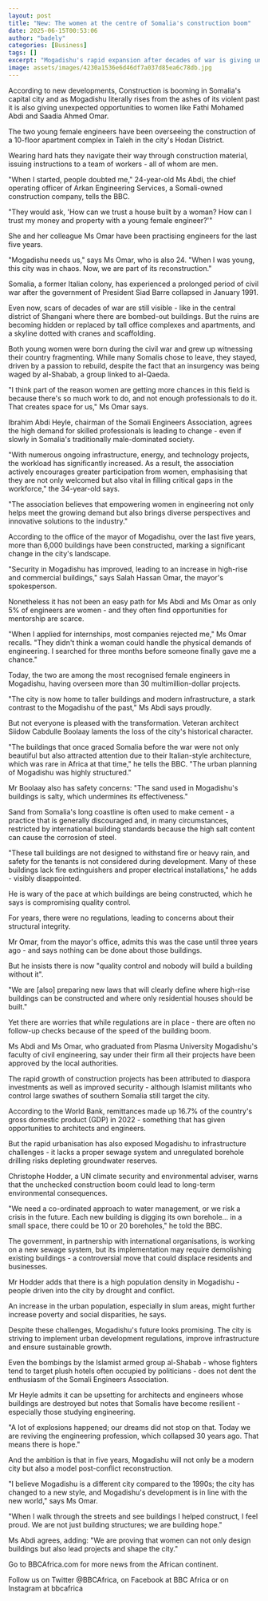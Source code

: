 ```yaml
---
layout: post
title: "New: The women at the centre of Somalia's construction boom"
date: 2025-06-15T00:53:06
author: "badely"
categories: [Business]
tags: []
excerpt: "Mogadishu's rapid expansion after decades of war is giving unexpected opportunities in a male-dominated society."
image: assets/images/4230a1536e6d46df7a037d85ea6c78db.jpg
---
```


According to new developments, Construction is booming in Somalia's capital city and as Mogadishu literally rises from the ashes of its violent past it is also giving unexpected opportunities to women like Fathi Mohamed Abdi and Saadia Ahmed Omar.

The two young female engineers have been overseeing the construction of a 10-floor apartment complex in Taleh in the city's Hodan District.

Wearing hard hats they navigate their way through construction material, issuing instructions to a team of workers - all of whom are men.

"When I started, people doubted me," 24-year-old Ms Abdi, the chief operating officer of Arkan Engineering Services, a Somali-owned construction company, tells the BBC.

"They would ask, 'How can we trust a house built by a woman? How can I trust my money and property with a young female engineer?'"

She and her colleague Ms Omar have been practising engineers for the last five years.

"Mogadishu needs us," says Ms Omar, who is also 24. "When I was young, this city was in chaos. Now, we are part of its reconstruction."

Somalia, a former Italian colony, has experienced a prolonged period of civil war after the government of President Siad Barre collapsed in January 1991.

Even now, scars of decades of war are still visible - like in the central district of Shangani where there are bombed-out buildings. But the ruins are becoming hidden or replaced by tall office complexes and apartments, and a skyline dotted with cranes and scaffolding.

Both young women were born during the civil war and grew up witnessing their country fragmenting. While many Somalis chose to leave, they stayed, driven by a passion to rebuild, despite the fact that an insurgency was being waged by al-Shabab, a group linked to al-Qaeda.

"I think part of the reason women are getting more chances in this field is because there's so much work to do, and not enough professionals to do it. That creates space for us," Ms Omar says.

Ibrahim Abdi Heyle, chairman of the Somali Engineers Association, agrees the high demand for skilled professionals is leading to change - even if slowly in Somalia's traditionally male-dominated society.

"With numerous ongoing infrastructure, energy, and technology projects, the workload has significantly increased. As a result, the association actively encourages greater participation from women, emphasising that they are not only welcomed but also vital in filling critical gaps in the workforce," the 34-year-old says.

"The association believes that empowering women in engineering not only helps meet the growing demand but also brings diverse perspectives and innovative solutions to the industry."

According to the office of the mayor of Mogadishu, over the last five years, more than 6,000 buildings have been constructed, marking a significant change in the city's landscape.

"Security in Mogadishu has improved, leading to an increase in high-rise and commercial buildings," says Salah Hassan Omar, the mayor's spokesperson.

Nonetheless it has not been an easy path for Ms Abdi and Ms Omar as only 5% of engineers are women - and they often find opportunities for mentorship are scarce.

"When I applied for internships, most companies rejected me," Ms Omar recalls. "They didn't think a woman could handle the physical demands of engineering. I searched for three months before someone finally gave me a chance."

Today, the two are among the most recognised female engineers in Mogadishu, having overseen more than 30 multimillion-dollar projects.

"The city is now home to taller buildings and modern infrastructure, a stark contrast to the Mogadishu of the past," Ms Abdi says proudly.

But not everyone is pleased with the transformation. Veteran architect Siidow Cabdulle Boolaay laments the loss of the city's historical character.

"The buildings that once graced Somalia before the war were not only beautiful but also attracted attention due to their Italian-style architecture, which was rare in Africa at that time," he tells the BBC. "The urban planning of Mogadishu was highly structured."

Mr Boolaay also has safety concerns: "The sand used in Mogadishu's buildings is salty, which undermines its effectiveness."

Sand from Somalia's long coastline is often used to make cement - a practice that is generally discouraged and, in many circumstances, restricted by international building standards because the high salt content can cause the corrosion of steel.

"These tall buildings are not designed to withstand fire or heavy rain, and safety for the tenants is not considered during development. Many of these buildings lack fire extinguishers and proper electrical installations," he adds - visibly disappointed.

He is wary of the pace at which buildings are being constructed, which he says is compromising quality control.

For years, there were no regulations, leading to concerns about their structural integrity.

Mr Omar, from the mayor's office, admits this was the case until three years ago -  and says nothing can be done about those buildings.

But he insists there is now "quality control and nobody will build a building without it".

"We are [also] preparing new laws that will clearly define where high-rise buildings can be constructed and where only residential houses should be built."

Yet there are worries that while regulations are in place - there are often no follow-up checks because of the speed of the building boom.

Ms Abdi and Ms Omar, who graduated from Plasma University Mogadishu's faculty of civil engineering, say under their firm all their projects have been approved by the local authorities.

The rapid growth of construction projects has been attributed to diaspora investments as well as improved security - although Islamist militants who control large swathes of southern Somalia still target the city.

According to the World Bank, remittances made up 16.7% of the country's gross domestic product (GDP) in 2022 - something that has given opportunities to architects and engineers.

But the rapid urbanisation has also exposed Mogadishu to infrastructure challenges - it lacks a proper sewage system and unregulated borehole drilling risks depleting groundwater reserves.

Christophe Hodder, a UN climate security and environmental adviser, warns that the unchecked construction boom could lead to long-term environmental consequences.

"We need a co-ordinated approach to water management, or we risk a crisis in the future. Each new building is digging its own borehole... in a small space, there could be 10 or 20 boreholes," he told the BBC.

The government, in partnership with international organisations, is working on a new sewage system, but its implementation may require demolishing existing buildings - a controversial move that could displace residents and businesses.

Mr Hodder adds that there is a high population density in Mogadishu - people driven into the city by drought and conflict.

An increase in the urban population, especially in slum areas, might further increase poverty and social disparities, he says.

Despite these challenges, Mogadishu's future looks promising. The city is striving to implement urban development regulations, improve infrastructure and ensure sustainable growth.

Even the bombings by the Islamist armed group al-Shabab - whose fighters tend to target plush hotels often occupied by politicians - does not dent the enthusiasm of the Somali Engineers Association.

Mr Heyle admits it can be upsetting for architects and engineers whose buildings are destroyed but notes that Somalis have become resilient - especially those studying engineering.

"A lot of explosions happened; our dreams did not stop on that. Today we are reviving the engineering profession, which collapsed 30 years ago. That means there is hope."

And the ambition is that in five years, Mogadishu will not only be a modern city but also a model post-conflict reconstruction.

"I believe Mogadishu is a different city compared to the 1990s; the city has changed to a new style, and Mogadishu's development is in line with the new world," says Ms Omar.

"When I walk through the streets and see buildings I helped construct, I feel proud. We are not just building structures; we are building hope."

Ms Abdi agrees, adding: "We are proving that women can not only design buildings but also lead projects and shape the city."

Go to BBCAfrica.com for more news from the African continent.

Follow us on Twitter @BBCAfrica, on Facebook at BBC Africa or on Instagram at bbcafrica

